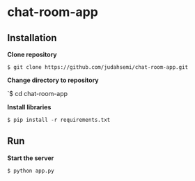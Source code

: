 # chat-room-app

## Installation

**Clone repository**

`$ git clone https://github.com/judahsemi/chat-room-app.git`

**Change directory to repository**

`$ cd chat-room-app

**Install libraries**

`$ pip install -r requirements.txt`

## Run

**Start the server**

`$ python app.py`
